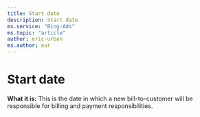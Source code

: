```yaml
---
title: Start date
description: Start date
ms.service: "Bing-Ads"
ms.topic: "article"
author: eric-urban
ms.author: eur
---
```


# Start date

**What it is:** This is the date in which a new bill-to-customer will be responsible for billing and payment responsibilities.


